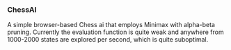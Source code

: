 ### ChessAI

A simple browser-based Chess ai that employs Minimax with alpha-beta pruning.
Currently the evaluation function is quite weak and anywhere from 1000-2000 states are explored per second, which is quite suboptimal.
